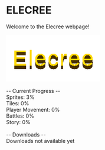 # ELECREE

Welcome to the Elecree webpage!

![](eclogo.png)

-- Current Progress --<br>
Sprites: 3%<br>
Tiles: 0%<br>
Player Movement: 0%<br>
Battles: 0%<br>
Story: 0%<br>
<br>
-- Downloads --<br>
Downloads not available yet
